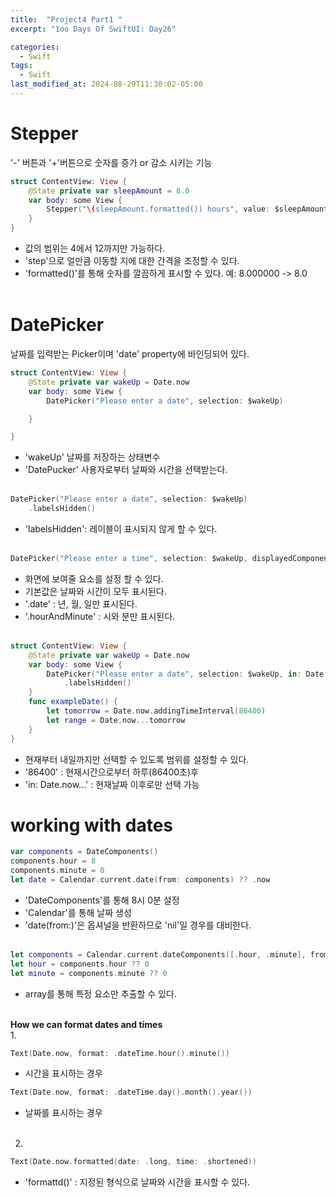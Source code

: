 ```yaml
---
title:  "Project4 Part1 "
excerpt: "1oo Days Of SwiftUI: Day26"

categories:
  - Swift
tags:
  - Swift
last_modified_at: 2024-08-29T11:30:02-05:00
---
```

# Stepper
'-' 버튼과 '+'버튼으로 숫자를 증가 or 감소 시키는 기능

```swift
struct ContentView: View {
    @State private var sleepAmount = 8.0
    var body: some View {
        Stepper("\(sleepAmount.formatted()) hours", value: $sleepAmount, in:4...12, step: 0.25 )
    }
}
```
- 값의 범위는 4에서 12까지만 가능하다.
- 'step'으로 얼만큼 이동할 지에 대한 간격을 조정할 수 있다.
- 'formatted()'를 통해 숫자를 깔끔하게 표시할 수 있다. 예: 8.000000 -> 8.0
<br><br>

# DatePicker
날짜를 입력받는 Picker이며 'date' property에 바인딩되어 있다.

```swift
struct ContentView: View {
    @State private var wakeUp = Date.now
    var body: some View {
        DatePicker("Please enter a date", selection: $wakeUp)

    }

}
```
- 'wakeUp' 날짜를 저장하는 상태변수
- 'DatePucker' 사용자로부터 날짜와 시간을 선택받는다.
<br><br>

```swift 
DatePicker("Please enter a date", selection: $wakeUp)
    .labelsHidden()
```
- 'labelsHidden': 레이블이 표시되지 않게 할 수 있다. 
<br><br>

```swift
DatePicker("Please enter a time", selection: $wakeUp, displayedComponents: .hourAndMinute)
```
- 화면에 보여줄 요소를 설정 할 수 있다.
- 기본값은 날짜와 시간이 모두 표시된다.
- '.date' : 년, 월, 일만 표시된다.
- '.hourAndMinute' : 시와 분만 표시된다.
<br><br>

```swift
struct ContentView: View {
    @State private var wakeUp = Date.now
    var body: some View {
        DatePicker("Please enter a date", selection: $wakeUp, in: Date.now...)
            .labelsHidden()
    }
    func exampleDate() {
        let tomorrow = Date.now.addingTimeInterval(86400)
        let range = Date.now...tomorrow
    }
}
```
- 현재부터 내일까지만 선택할 수 있도록 범위를 설정할 수 있다.
- '86400' : 현재시간으로부터 하루(86400초)후
- 'in: Date.now...' : 현재날짜 이후로만 선택 가능

# working with dates

```swift
var components = DateComponents()
components.hour = 8
components.minute = 0
let date = Calendar.current.date(from: components) ?? .now
```
- 'DateComponents'를 통해 8시 0분 설정
- 'Calendar'를 통해 날짜 생성
- 'date(from:)'은 옵셔널을 반환하므로 'nil'일 경우를 대비한다.
<br><br>

```swift
let components = Calendar.current.dateComponents([.hour, .minute], from: someDate)
let hour = components.hour ?? 0
let minute = components.minute ?? 0
```
- array를 통해 특정 요소만 추출할 수 있다.
<br><br>

**How we can format dates and times**<br>
1.

```swift
Text(Date.now, format: .dateTime.hour().minute())
```
- 시간을 표시하는 경우
```swift
Text(Date.now, format: .dateTime.day().month().year())
```
- 날짜를 표시하는 경우
<br><br>

2.

```swift
Text(Date.now.formatted(date: .long, time: .shortened))
```
- 'formattd()' : 지정된 형식으로 날짜와 시간을 표시할 수 있다.
